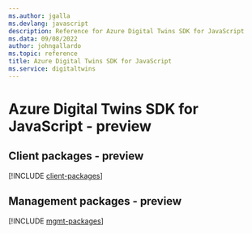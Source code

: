 ```yaml
---
ms.author: jgalla
ms.devlang: javascript
description: Reference for Azure Digital Twins SDK for JavaScript
ms.data: 09/08/2022
author: johngallardo
ms.topic: reference
title: Azure Digital Twins SDK for JavaScript
ms.service: digitaltwins
---
```

# Azure Digital Twins SDK for JavaScript - preview

## Client packages - preview
[!INCLUDE [client-packages](digital-twins-client-index.md)]
## Management packages - preview
[!INCLUDE [mgmt-packages](digital-twins-mgmt-index.md)]